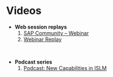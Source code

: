 # Videos

- **Web session replays**
  1. [SAP Community – Webinar](https://www.youtube.com/live/JSkAeb0lp4s)
  2. [Webinar Replay](https://www.youtube.com/watch?v=SezO4_HTHfQ)
<br/>

- **Podcast series**
  1. [Podcast: New Capabilities in ISLM](https://open.spotify.com/episode/7cQoqgt8SGmncXhuwQWzan)
